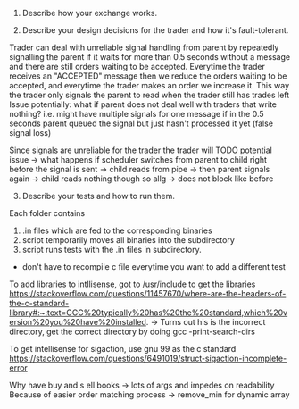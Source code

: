 1. Describe how your exchange works.

2. Describe your design decisions for the trader and how it's fault-tolerant.

Trader can deal with unreliable signal handling from parent by 
repeatedly signalling the parent if it waits for more than 0.5
seconds without a message and there are still orders waiting to be
accepted. Everytime the trader receives an "ACCEPTED" message then
we reduce the orders waiting to be accepted, and everytime the trader
makes an order we increase it. This way the trader only signals the 
parent to read when the trader still has trades left
Issue potentially: what if parent does not deal well with traders
that write nothing? i.e. might have multiple signals for one message
if in the 0.5 seconds parent queued the signal but just hasn't processed
it yet (false signal loss)

Since signals are unreliable for the trader the trader will 
TODO potential issue -> what happens if scheduler switches from
parent to child right before the signal is sent -> child reads from
pipe -> then parent signals again -> child reads nothing though so allg
-> does not block like before


3. Describe your tests and how to run them.

Each folder contains 
1. .in files which are fed to the corresponding binaries
2. script temporarily moves all binaries into the subdirectory
3. script runs tests with the .in files in subdirectory.
+ don't have to recompile c file everytime you want to add a different test



To add libraries to intllisense, got to /usr/include to get the libraries
https://stackoverflow.com/questions/11457670/where-are-the-headers-of-the-c-standard-library#:~:text=GCC%20typically%20has%20the%20standard,which%20version%20you%20have%20installed.
    -> Turns out his is the incorrect directory, get the correct directory by doing gcc -print-search-dirs


To get intellisense for sigaction, use gnu 99 as the c standard
https://stackoverflow.com/questions/6491019/struct-sigaction-incomplete-error

Why have buy and s ell books -> lots of args and impedes on readability
Because of easier order matching process -> remove_min for dynamic array